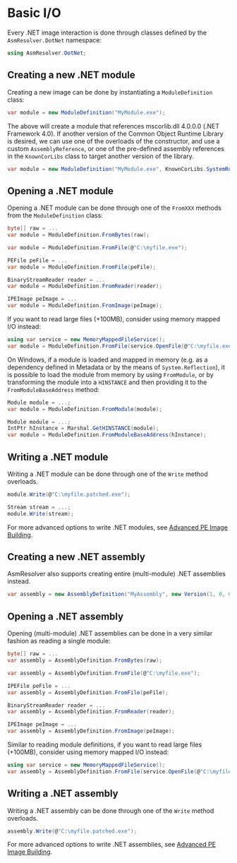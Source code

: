 # Basic I/O

Every .NET image interaction is done through classes defined by the
`AsmResolver.DotNet` namespace:

``` csharp
using AsmResolver.DotNet;
```

## Creating a new .NET module

Creating a new image can be done by instantiating a `ModuleDefinition`
class:

``` csharp
var module = new ModuleDefinition("MyModule.exe");
```

The above will create a module that references mscorlib.dll 4.0.0.0
(.NET Framework 4.0). If another version of the Common Object Runtime
Library is desired, we can use one of the overloads of the constructor,
and use a custom `AssemblyReference`, or one of the pre-defined assembly
references in the `KnownCorLibs` class to target another version of the
library.

``` csharp
var module = new ModuleDefinition("MyModule.exe", KnownCorLibs.SystemRuntime_v4_2_2_0);
```

## Opening a .NET module

Opening a .NET module can be done through one of the `FromXXX` methods
from the `ModuleDefinition` class:

``` csharp
byte[] raw = ...
var module = ModuleDefinition.FromBytes(raw);
```

``` csharp
var module = ModuleDefinition.FromFile(@"C:\myfile.exe");
```

``` csharp
PEFile peFile = ...
var module = ModuleDefinition.FromFile(peFile);
```

``` csharp
BinaryStreamReader reader = ...
var module = ModuleDefinition.FromReader(reader);
```

``` csharp
IPEImage peImage = ...
var module = ModuleDefinition.FromImage(peImage);
```

If you want to read large files (+100MB), consider using memory mapped
I/O instead:

``` csharp
using var service = new MemoryMappedFileService();
var module = ModuleDefinition.FromFile(service.OpenFile(@"C:\myfile.exe"));
```

On Windows, if a module is loaded and mapped in memory (e.g. as a
dependency defined in Metadata or by the means of `System.Reflection`),
it is possible to load the module from memory by using `FromModule`, or
by transforming the module into a `HINSTANCE` and then providing it to
the `FromModuleBaseAddress` method:

``` csharp
Module module = ...;
var module = ModuleDefinition.FromModule(module);
```

``` csharp
Module module = ...;
IntPtr hInstance = Marshal.GetHINSTANCE(module);
var module = ModuleDefinition.FromModuleBaseAddress(hInstance);
```

## Writing a .NET module

Writing a .NET module can be done through one of the `Write` method
overloads.

``` csharp
module.Write(@"C:\myfile.patched.exe");
```

``` csharp
Stream stream = ...;
module.Write(stream);
```

For more advanced options to write .NET modules, see 
[Advanced PE Image Building](advanced-pe-image-building.md).

## Creating a new .NET assembly

AsmResolver also supports creating entire (multi-module) .NET assemblies
instead.

``` csharp
var assembly = new AssemblyDefinition("MyAssembly", new Version(1, 0, 0, 0));
```

## Opening a .NET assembly

Opening (multi-module) .NET assemblies can be done in a very similar
fashion as reading a single module:

``` csharp
byte[] raw = ...
var assembly = AssemblyDefinition.FromBytes(raw);
```

``` csharp
var assembly = AssemblyDefinition.FromFile(@"C:\myfile.exe");
```

``` csharp
IPEFile peFile = ...
var assembly = AssemblyDefinition.FromFile(peFile);
```

``` csharp
BinaryStreamReader reader = ...
var assembly = AssemblyDefinition.FromReader(reader);
```

``` csharp
IPEImage peImage = ...
var assembly = AssemblyDefinition.FromImage(peImage);
```

Similar to reading module definitions, if you want to read large files
(+100MB), consider using memory mapped I/O instead:

``` csharp
using var service = new MemoryMappedFileService();
var assembly = AssemblyDefinition.FromFile(service.OpenFile(@"C:\myfile.exe"));
```

## Writing a .NET assembly

Writing a .NET assembly can be done through one of the `Write` method
overloads.

``` csharp
assembly.Write(@"C:\myfile.patched.exe");
```

For more advanced options to write .NET assemblies, see 
[Advanced PE Image Building](advanced-pe-image-building.md).

